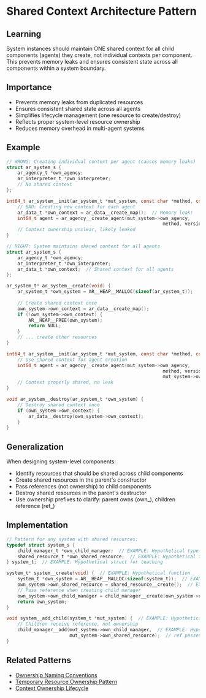 # Shared Context Architecture Pattern

## Learning
System instances should maintain ONE shared context for all child components (agents) they create, not individual contexts per component. This prevents memory leaks and ensures consistent state across all components within a system boundary.

## Importance
- Prevents memory leaks from duplicated resources
- Ensures consistent shared state across all agents
- Simplifies lifecycle management (one resource to create/destroy)
- Reflects proper system-level resource ownership
- Reduces memory overhead in multi-agent systems

## Example
```c
// WRONG: Creating individual context per agent (causes memory leaks)
struct ar_system_s {
    ar_agency_t *own_agency;
    ar_interpreter_t *own_interpreter;
    // No shared context
};

int64_t ar_system__init(ar_system_t *mut_system, const char *method, const char *version) {
    // BAD: Creating new context for each agent
    ar_data_t *own_context = ar_data__create_map();  // Memory leak!
    int64_t agent = ar_agency__create_agent(mut_system->own_agency, 
                                                         method, version, own_context);
    // Context ownership unclear, likely leaked
}

// RIGHT: System maintains shared context for all agents
struct ar_system_s {
    ar_agency_t *own_agency;
    ar_interpreter_t *own_interpreter;
    ar_data_t *own_context;  // Shared context for all agents
};

ar_system_t* ar_system__create(void) {
    ar_system_t *own_system = AR__HEAP__MALLOC(sizeof(ar_system_t));
    
    // Create shared context once
    own_system->own_context = ar_data__create_map();
    if (!own_system->own_context) {
        AR__HEAP__FREE(own_system);
        return NULL;
    }
    // ... create other resources
}

int64_t ar_system__init(ar_system_t *mut_system, const char *method, const char *version) {
    // Use shared context for agent creation
    int64_t agent = ar_agency__create_agent(mut_system->own_agency, 
                                                         method, version, 
                                                         mut_system->own_context);
    // Context properly shared, no leak
}

void ar_system__destroy(ar_system_t *own_system) {
    // Destroy shared context once
    if (own_system->own_context) {
        ar_data__destroy(own_system->own_context);
    }
}
```

## Generalization
When designing system-level components:
- Identify resources that should be shared across child components
- Create shared resources in the parent's constructor
- Pass references (not ownership) to child components
- Destroy shared resources in the parent's destructor
- Use ownership prefixes to clarify: parent owns (own_), children reference (ref_)

## Implementation
```c
// Pattern for any system with shared resources:
typedef struct system_s {
    child_manager_t *own_child_manager;  // EXAMPLE: Hypothetical type
    shared_resource_t *own_shared_resource;  // EXAMPLE: Hypothetical type - System owns
} system_t;  // EXAMPLE: Hypothetical struct for teaching

system_t* system__create(void) {  // EXAMPLE: Hypothetical function
    system_t *own_system = AR__HEAP__MALLOC(sizeof(system_t));  // EXAMPLE: Using hypothetical type
    own_system->own_shared_resource = shared_resource__create();  // EXAMPLE: Hypothetical function
    // Pass reference when creating child manager
    own_system->own_child_manager = child_manager__create(own_system->own_shared_resource);  // EXAMPLE: Hypothetical function
    return own_system;
}

void system__add_child(system_t *mut_system) {  // EXAMPLE: Hypothetical function
    // Children receive reference, not ownership
    child_manager__add(mut_system->own_child_manager,  // EXAMPLE: Hypothetical function
                       mut_system->own_shared_resource);  // ref passed
}
```

## Related Patterns
- [Ownership Naming Conventions](ownership-naming-conventions.md)
- [Temporary Resource Ownership Pattern](temporary-resource-ownership-pattern.md)
- [Context Ownership Lifecycle](context-ownership-lifecycle.md)